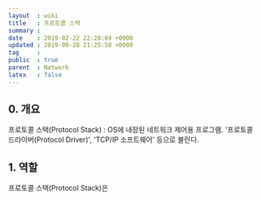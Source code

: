 ```yaml
---
layout  : wiki
title   : 프로토콜 스택
summary : 
date    : 2019-02-22 22:20:04 +0900
updated : 2019-09-28 21:25:50 +0900
tag     : 
public  : true
parent  : Network
latex   : false
---
```


## 0. 개요

프로토콜 스택(Protocol Stack) : OS에 내장된 네트워크 제어용 프로그램. '프로토콜 드라이버(Protocol Driver)', 'TCP/IP 소프트웨어' 등으로 불린다.

## 1. 역할

프로토콜 스택(Protocol Stack)은 

